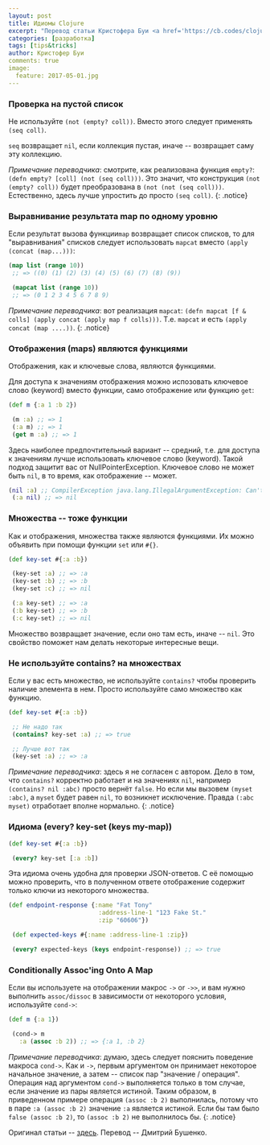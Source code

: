 ```yaml
---
layout: post
title: Идиомы Clojure
excerpt: "Перевод статьи Кристофера Буи <a href='https://cb.codes/clojure-idioms/'>'Clojure Idioms, Patterns, and Style'</a>. В статье рассказывается о нескольких идиоматичных способах применения функций Clojure. От себя я добавил лишь несколько поясняющих примечаний."
categories: [разработка]
tags: [tips&tricks]
author: Кристофер Буи
comments: true
image:
  feature: 2017-05-01.jpg
---
```


### Проверка на пустой список

Не используйте `(not (empty? coll))`. Вместо этого следует применять `(seq coll)`.

`seq` возвращает `nil`, если коллекция пустая, иначе -- возвращает саму эту коллекцию.

*Примечание переводчика*: смотрите, как реализована функция `empty?`: `(defn empty? [coll] (not (seq coll)))`. Это значит, что конструкция `(not (empty? coll))` будет преобразована в `(not (not (seq coll)))`. Естественно, здесь лучше упростить до просто `(seq coll)`.
{: .notice}

### Выравнивание результата map по одному уровню

Если результат вызова функции`map` возвращает список списков, то для "выравнивания" списков следует использовать `mapcat` вместо `(apply (concat (map...)))`:

```clojure
(map list (range 10))
 ;; => ((0) (1) (2) (3) (4) (5) (6) (7) (8) (9))

 (mapcat list (range 10))
 ;; => (0 1 2 3 4 5 6 7 8 9)
```

*Примечание переводчика*: вот реализация `mapcat`: `(defn mapcat [f & colls] (apply concat (apply map f colls)))`. Т.е. `mapcat` и есть `(apply concat (map ....))`.
{: .notice}

### Отображения (maps) являются функциями

Отображения, как и ключевые слова, являются функциями.

Для доступа к значениям отображения можно испозовать ключевое слово (keyword) вместо функции, само отображение или функцию `get`:

```clojure
(def m {:a 1 :b 2})

 (m :a) ;; => 1
 (:a m) ;; => 1
 (get m :a) ;; => 1
```

Здесь наиболее предпочтительный вариант -- средний, т.е. для доступа к значениям лучше использовать ключевое слово (keyword). Такой подход защитит вас от NullPointerException. Ключевое слово не может быть `nil`, в то время, как отображение -- может.

```clojure
(nil :a) ;; CompilerException java.lang.IllegalArgumentException: Can't call nil, form: (nil :a)
 (:a nil) ;; => nil
```

### Множества -- тоже функции

Как и отображения, множества также являются функциями. Их можно объявить при помощи функции `set` или `#{}`.

```clojure
(def key-set #{:a :b})

 (key-set :a) ;; => :a
 (key-set :b) ;; => :b
 (key-set :c) ;; => nil

 (:a key-set) ;; => :a
 (:b key-set) ;; => :b
 (:c key-set) ;; => nil
```

Множество возвращает значение, если оно там есть, иначе -- `nil`. Это свойство поможет нам делать некоторые интересные вещи.

### Не используйте contains? на множествах

Если у вас есть множество, не используйте `contains?` чтобы проверить наличие элемента в нем. Просто используйте само множество как функцию.

```clojure
(def key-set #{:a :b})

 ;; Не надо так
 (contains? key-set :a) ;; => true

 ;; Лучше вот так
 (key-set :a) ;; => :a
```

*Примечание переводчика*: здесь я не согласен с автором. Дело в том, что `contains?` корректно работает и на значениях `nil`, например `(contains? nil :abc)` просто вернёт `false`. Но если мы вызовем `(myset :abc)`, а `myset` будет равен `nil`, то возникнет исключение. Правда `(:abc myset)` отработает вполне нормально.
{: .notice}

### Идиома (every? key-set (keys my-map))

```clojure
(def key-set #{:a :b})

 (every? key-set [:a :b])
```

Эта идиома очень удобна для проверки JSON-ответов. С её помощью можно проверить, что в полученном ответе отображение содержит только ключи из некоторого множества.

```clojure
(def endpoint-response {:name "Fat Tony"
                         :address-line-1 "123 Fake St."
                         :zip "60606"})

 (def expected-keys #{:name :address-line-1 :zip})

 (every? expected-keys (keys endpoint-response)) ;; => true
```

### Conditionally Assoc'ing Onto A Map

Если вы используете на отображении макрос `->` or `->>`, и вам нужно выполнить `assoc/dissoc` в зависимости от некоторого условия, используйте `cond->`:

```clojure
(def m {:a 1})

 (cond-> m
   :a (assoc :b 2)) ;; => {:a 1, :b 2}
```

*Примечание переводчика*: думаю, здесь следует пояснить поведение макроса `cond->`. Как и `->`, первым аргументом он принимает некоторое начальное значение, а затем -- список пар "значение / операция". Операция над аргументом `cond->` выполняется только в том случае, если значение из пары является истиной. Таким образом, в приведенном примере операция `(assoc :b 2)` выполнилась, потому что в паре `:a (assoc :b 2)` значение `:a` является истиной. Если бы там было `false (assoc :b 2)`, то `(assoc :b 2)` не выполнилось бы.
{: .notice}

Оригинал статьи -- [здесь](https://cb.codes/clojure-idioms/). Перевод -- Дмитрий Бушенко.